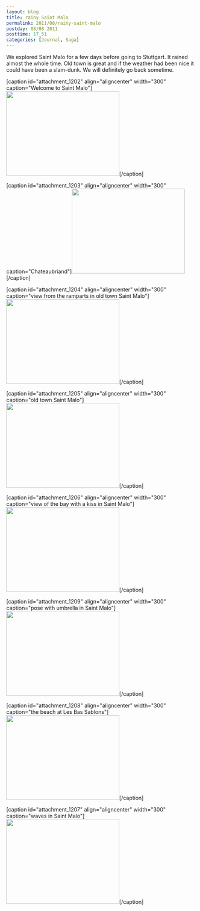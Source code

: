 ```yaml
---
layout: blog
title: rainy Saint Malo
permalink: 2011/08/rainy-saint-malo
postday: 08/08 2011
posttime: 17_51
categories: [Journal, Saga]
---
```


We explored Saint Malo for a few days before going to Stuttgart. It rained almost the whole time. Old town is great and if the weather had been nice it could have been a slam-dunk. We will definitely go back sometime.

[caption id="attachment_1202" align="aligncenter" width="300" caption="Welcome to Saint Malo"]<a href="http://blog.kristeraxel.com/wp-content/uploads/2011/08/DSC01515.jpg"><img src="http://blog.kristeraxel.com/wp-content/uploads/2011/08/DSC01515-300x225.jpg" alt="" title="Welcome to Saint Malo" width="300" height="225" class="size-medium wp-image-1202" /></a>[/caption]

[caption id="attachment_1203" align="aligncenter" width="300" caption="Chateaubriand"]<a href="http://blog.kristeraxel.com/wp-content/uploads/2011/08/DSC01518.jpg"><img src="http://blog.kristeraxel.com/wp-content/uploads/2011/08/DSC01518-300x225.jpg" alt="" title="Chateaubriand" width="300" height="225" class="size-medium wp-image-1203" /></a>[/caption]

[caption id="attachment_1204" align="aligncenter" width="300" caption="view from the ramparts in old town Saint Malo"]<a href="http://blog.kristeraxel.com/wp-content/uploads/2011/08/DSC01532.jpg"><img src="http://blog.kristeraxel.com/wp-content/uploads/2011/08/DSC01532-300x225.jpg" alt="" title="view from the ramparts in old town Saint Malo" width="300" height="225" class="size-medium wp-image-1204" /></a>[/caption]

[caption id="attachment_1205" align="aligncenter" width="300" caption="old town Saint Malo"]<a href="http://blog.kristeraxel.com/wp-content/uploads/2011/08/DSC01534.jpg"><img src="http://blog.kristeraxel.com/wp-content/uploads/2011/08/DSC01534-300x225.jpg" alt="" title="old town Saint Malo" width="300" height="225" class="size-medium wp-image-1205" /></a>[/caption]

[caption id="attachment_1206" align="aligncenter" width="300" caption="view of the bay with a kiss in Saint Malo"]<a href="http://blog.kristeraxel.com/wp-content/uploads/2011/08/DSC01539.jpg"><img src="http://blog.kristeraxel.com/wp-content/uploads/2011/08/DSC01539-300x225.jpg" alt="" title="view of the bay with a kiss in Saint Malo" width="300" height="225" class="size-medium wp-image-1206" /></a>[/caption]

[caption id="attachment_1209" align="aligncenter" width="300" caption="pose with umbrella in Saint Malo"]<a href="http://blog.kristeraxel.com/wp-content/uploads/2011/08/DSC01626.jpg"><img src="http://blog.kristeraxel.com/wp-content/uploads/2011/08/DSC01626-300x225.jpg" alt="" title="pose with umbrella in Saint Malo" width="300" height="225" class="size-medium wp-image-1209" /></a>[/caption]

[caption id="attachment_1208" align="aligncenter" width="300" caption="the beach at Les Bas Sablons"]<a href="http://blog.kristeraxel.com/wp-content/uploads/2011/08/DSC01551.jpg"><img src="http://blog.kristeraxel.com/wp-content/uploads/2011/08/DSC01551-300x225.jpg" alt="" title="the beach at Les Bas Sablons" width="300" height="225" class="size-medium wp-image-1208" /></a>[/caption]

[caption id="attachment_1207" align="aligncenter" width="300" caption="waves in Saint Malo"]<a href="http://blog.kristeraxel.com/wp-content/uploads/2011/08/DSC01545.jpg"><img src="http://blog.kristeraxel.com/wp-content/uploads/2011/08/DSC01545-300x225.jpg" alt="" title="waves in Saint Malo" width="300" height="225" class="size-medium wp-image-1207" /></a>[/caption]

